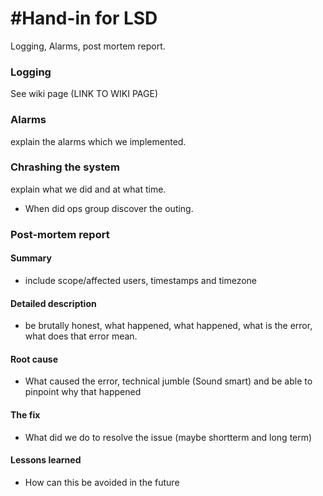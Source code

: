 #Hand-in for LSD
==============
Logging, Alarms, post mortem report.

### Logging
See wiki page (LINK TO WIKI PAGE)

### Alarms
explain the alarms which we implemented.

### Chrashing the system
explain what we did and at what time.

- When did ops group discover the outing.

### Post-mortem report

#### Summary
- include scope/affected users, timestamps and timezone
#### Detailed description
- be brutally honest, what happened, what happened, what is the error, what does that error mean.
#### Root cause
- What caused the error, technical jumble (Sound smart) and be able to pinpoint why that happened
#### The fix
- What did we do to resolve the issue (maybe shortterm and long term)
#### Lessons learned
- How can this be avoided in the future
